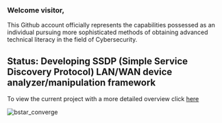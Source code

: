 ### Welcome visitor,
This Github account officially represents the capabilities possessed as an individual pursuing more sophisticated methods of obtaining advanced technical literacy in the field of Cybersecurity.

## Status: Developing SSDP (Simple Service Discovery Protocol) LAN/WAN device analyzer/manipulation framework

<p>To view the current project with a more detailed overview click <a href="https://github.com/PlatinumVoyager/BrightStar">here</a></p>

![bstar_converge](https://github.com/PlatinumVoyager/PlatinumVoyager/assets/116006542/c5786883-6e0b-47e5-94e8-d892f2166631)

